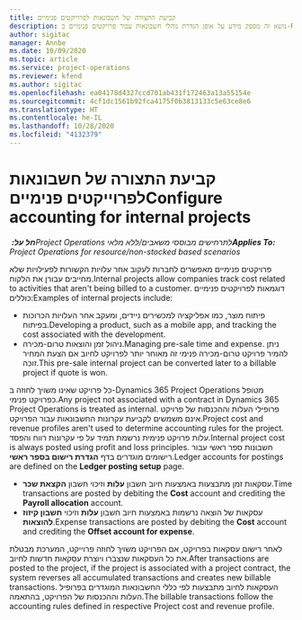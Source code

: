 ```yaml
---
title: קביעת התצורה של חשבונאות לפרוייקטים פנימיים
description: נושא זה מספק מידע על אופן הגדרת נוהלי חשבונאות עבור פרויקטים פנימיים ב-Project Operations.
author: sigitac
manager: Annbe
ms.date: 10/09/2020
ms.topic: article
ms.service: project-operations
ms.reviewer: kfend
ms.author: sigitac
ms.openlocfilehash: ea04178d4327ccd701ab431f172463a13a55154e
ms.sourcegitcommit: 4cf1dc1561b92fca4175f0b3813133c5e63ce8e6
ms.translationtype: HT
ms.contentlocale: he-IL
ms.lasthandoff: 10/28/2020
ms.locfileid: "4132379"
---
```

# <a name="configure-accounting-for-internal-projects"></a><span data-ttu-id="a4659-103">קביעת התצורה של חשבונאות לפרוייקטים פנימיים</span><span class="sxs-lookup"><span data-stu-id="a4659-103">Configure accounting for internal projects</span></span>

<span data-ttu-id="a4659-104">_**חל על:** ‏Project Operations לתרחישים מבוססי משאבים/ללא מלאי_</span><span class="sxs-lookup"><span data-stu-id="a4659-104">_**Applies To:** Project Operations for resource/non-stocked based scenarios_</span></span>

<span data-ttu-id="a4659-105">פרויקטים פנימיים מאפשרים לחברות לעקוב אחר עלויות הקשורות לפעילויות שלא מחייבים עבורן את הלקוח.</span><span class="sxs-lookup"><span data-stu-id="a4659-105">Internal projects allow companies track cost related to activities that aren't being billed to a customer.</span></span> <span data-ttu-id="a4659-106">דוגמאות לפרויקטים פנימיים כוללים:</span><span class="sxs-lookup"><span data-stu-id="a4659-106">Examples of internal projects include:</span></span>

- <span data-ttu-id="a4659-107">פיתוח מוצר, כמו אפליקציה למכשירים ניידים, ומעקב אחר העלויות הכרוכות בפיתוח.</span><span class="sxs-lookup"><span data-stu-id="a4659-107">Developing a product, such as a mobile app, and tracking the cost associated with the development.</span></span>
- <span data-ttu-id="a4659-108">ניהול זמן והוצאות טרום-מכירה.</span><span class="sxs-lookup"><span data-stu-id="a4659-108">Managing pre-sale time and expense.</span></span> <span data-ttu-id="a4659-109">ניתן להמיר פרויקט טרום-מכירה פנימי זה מאוחר יותר לפרויקט לחיוב אם הצעת המחיר זוכה.</span><span class="sxs-lookup"><span data-stu-id="a4659-109">This pre-sale internal project can be converted later to a billable project if quote is won.</span></span>

<span data-ttu-id="a4659-110">כל פרויקט שאינו משויך לחוזה ב-Dynamics 365 Project Operations מטופל כפרויקט פנימי.</span><span class="sxs-lookup"><span data-stu-id="a4659-110">Any project not associated with a contract in Dynamics 365 Project Operations is treated as internal.</span></span> <span data-ttu-id="a4659-111">פרופילי העלות וההכנסות של פרויקט אינם משמשים לקביעת עקרונות החשבונאות עבור הפרויקט.</span><span class="sxs-lookup"><span data-stu-id="a4659-111">Project cost and revenue profiles aren't used to determine accounting rules for the project.</span></span> <span data-ttu-id="a4659-112">עלות פרויקט פנימית נרשמת תמיד על פי עקרונות רווח והפסד.</span><span class="sxs-lookup"><span data-stu-id="a4659-112">Internal project cost is always posted using profit and loss principles.</span></span> <span data-ttu-id="a4659-113">חשבונות ספר ראשי עבור רישומים מוגדרים בדף **הגדרת רישום בספר ראשי**.</span><span class="sxs-lookup"><span data-stu-id="a4659-113">Ledger accounts for postings are defined on the **Ledger posting setup** page.</span></span>

- <span data-ttu-id="a4659-114">עסקאות זמן מתבצעות באמצעות חיוב חשבון **עלות** וזיכוי חשבון **הקצאת שכר**.</span><span class="sxs-lookup"><span data-stu-id="a4659-114">Time transactions are posted by debiting the **Cost** account and crediting the **Payroll allocation** account.</span></span>
- <span data-ttu-id="a4659-115">עסקאות של הוצאה נרשמות באמצעות חיוב חשבון **עלות** וזיכוי **חשבון קיזוז להוצאות**.</span><span class="sxs-lookup"><span data-stu-id="a4659-115">Expense transactions are posted by debiting the **Cost** account and crediting the **Offset account for expense**.</span></span>

<span data-ttu-id="a4659-116">לאחר רישום עסקאות בפרויקט, אם הפרויקט משויך לחוזה פרוייקט, המערכת מבטלת את כל העסקאות שנצברו ויוצרת עסקאות חדשות לחיוב.</span><span class="sxs-lookup"><span data-stu-id="a4659-116">After transactions are posted to the project, if the project is associated with a project contract, the system reverses all accumulated transactions and creates new billable transactions.</span></span> <span data-ttu-id="a4659-117">העסקאות לחיוב מתבצעות לפי כללי החשבונאות המוגדרים בפרופיל העלות וההכנסות של הפרויקט, בהתאמה.</span><span class="sxs-lookup"><span data-stu-id="a4659-117">The billable transactions follow the accounting rules defined in respective Project cost and revenue profile.</span></span>


